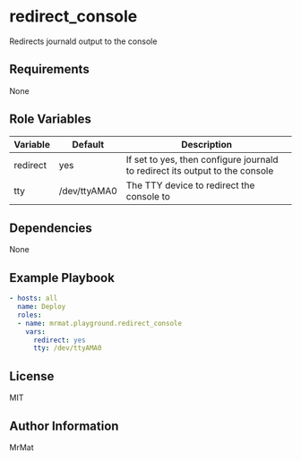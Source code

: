 redirect_console
=========

Redirects journald output to the console

Requirements
------------

None

Role Variables
--------------

| Variable | Default      | Description                                                                  |
|----------|--------------|------------------------------------------------------------------------------|
| redirect | yes          | If set to yes, then configure journald to redirect its output to the console |
| tty      | /dev/ttyAMA0 | The TTY device to redirect the console to                                    |

Dependencies
------------

None

Example Playbook
----------------

```yaml
- hosts: all
  name: Deploy
  roles:
  - name: mrmat.playground.redirect_console
    vars:
      redirect: yes
      tty: /dev/ttyAMA0
```

License
-------

MIT

Author Information
------------------

MrMat
